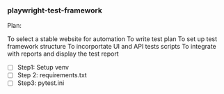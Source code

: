 ### playwright-test-framework

Plan:

To select a stable website for automation
To write test plan 
To set up test framework structure 
To incorportate UI and API tests scripts
To integrate with reports and display the test report

- [ ] Step1: Setup venv
- [ ] Step 2: requirements.txt
- [ ] Step3: pytest.ini
